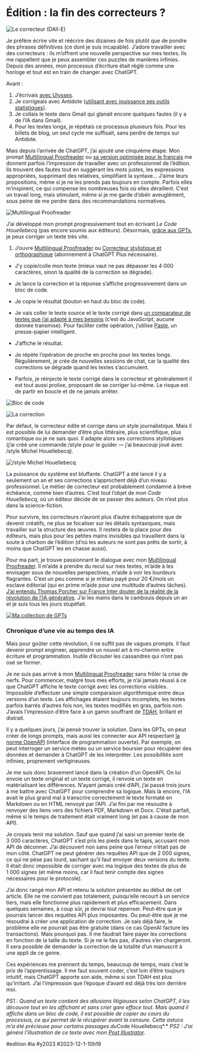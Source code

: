 # Édition : la fin des correcteurs ?

![Le correcteur (DAll-E)](_i/proofcover.webp)

Je préfère écrire vite et réécrire des dizaines de fois plutôt que de pondre des phrases définitives (ce dont je suis incapable). J’adore travailler avec des correcteurs : ils m’offrent une nouvelle perspective sur mes textes. Ils me rappellent que je peux assembler ces puzzles de manières infinies. Depuis des années, mon processus d’écriture était réglé comme une horloge et tout est en train de changer avec ChatGPT.

Avant :

1. J’écrivais [avec Ulysses](../../../../2015/4/revolutionner-lecriture-ou-comment-ecrire-avec-ulysses.md).
2. Je corrigeais avec Antidote ([utilisant avec jouissance ses outils statistiques](../../../../2016/3/tu-ecris-comme-qui.md)).
3. Je collais le texte dans Gmail qui glanait encore quelques fautes (il y a de l’IA dans Gmail).
4. Pour les textes longs, je répétais ce processus plusieurs fois. Pour les billets de blog, un seul cycle me suffisait, sans perdre de temps sur Antidote.

Mais depuis l’arrivée de ChatGPT, j’ai ajouté une cinquième étape. Mon prompt [Multilingual Proofreader](https://chat.openai.com/g/g-mvRchQNzO-multilingual-proofreader-target-your-audience) ou [sa version optimisée pour le français](https://chat.openai.com/g/g-Va8wZpG1s-correcteur-stylistique-et-orthographique) me donnent parfois l’impression de travailler avec un professionnel de l’édition. Ils trouvent des fautes tout en suggérant les mots justes, les expressions appropriées, supprimant des relatives, simplifiant la syntaxe… J’aime leurs propositions, même si je ne les prends pas toujours en compte. Parfois elles m’inspirent, ce qui compense les nombreuses fois où elles déraillent. C’est un travail long, mais stimulant, même si je me garde d’obéir aveuglément, sous peine de me perdre dans des recommandations normatives.

![Multilingual Proofreader](_i/proof01.png)

J’ai développé mon prompt progressivement tout en écrivant *Le Code Houellebecq* (pas encore soumis aux éditeurs). Désormais, [grâce aux GPTs](https://gpt.tcrouzet.com/), je peux corriger un texte très vite.

1. J’ouvre [Multilingual Proofreader](https://chat.openai.com/g/g-mvRchQNzO-multilingual-proofreader-target-your-audience) ou [Correcteur stylistique et orthographique](https://chat.openai.com/g/g-Va8wZpG1s-correcteur-stylistique-et-orthographique) (abonnement à ChatGPT Plus nécessaire).

- J’y copie/colle mon texte (mieux vaut ne pas dépasser les 4 000 caractères, sinon la qualité de la correction se dégrade).

- Je lance la correction et la réponse s’affiche progressivement dans un bloc de code.

- Je copie le résultat (bouton en haut du bloc de code).

- Je vais coller le texte source et le texte corrigé dans [un comparateur de textes que j’ai adapté à mes besoins](https://diff.tcrouzet.com/) (c’est du JavaScript, aucune donnée transmise). Pour faciliter cette opération, j’utilise [Paste](https://pasteapp.io/), un presse-papier intelligent.

- J’affiche le résultat.

- Je répète l’opération de proche en proche pour les textes longs. Régulièrement, je crée de nouvelles sessions de chat, car la qualité des corrections se dégrade quand les textes s’accumulent.

- Parfois, je réinjecte le texte corrigé dans le correcteur et généralement il est tout aussi prolixe, proposant de se corriger lui-même. Le risque est de partir en boucle et de ne jamais arrêter.

![Bloc de code](_i/proof02.png)

![La correction](_i/proof04.png)

Par défaut, le correcteur édite et corrige dans un style journalistique. Mais il est possible de lui demander d’être plus littéraire, plus scientifique, plus romantique ou je ne sais quoi. Il adapte alors ses corrections stylistiques (j’ai créé une commande /style pour le guider — j’ai beaucoup joué avec /style Michel Houellebecq).

![/style Michel Houellebecq](_i/proof05.png)

La puissance du système est bluffante. ChatGPT a été lancé il y a seulement un an et ses corrections s’approchent déjà d’un niveau professionnel. Le métier de correcteur est probablement condamné à brève échéance, comme bien d’autres. C’est tout l’objet de mon *Code Houellebecq*, où un éditeur décide de se passer des auteurs. On n’est plus dans la science-fiction.

Pour survivre, les correcteurs n’auront plus d’autre échappatoire que de devenir créatifs, ne plus se focaliser sur les détails syntaxiques, mais travailler sur la structure des œuvres. Il restera de la place pour des éditeurs, mais plus pour les petites mains invisibles qui travaillent dans la soute à charbon de l’édition (d’où les auteurs ne sont pas prêts de sortir, à moins que ChatGPT les en chasse aussi).

Pour ma part, je trouve passionnant le dialogue avec mon [Multilingual Proofreader](https://chat.openai.com/g/g-mvRchQNzO-multilingual-proofreader-target-your-audience). Il m’aide à prendre du recul sur mes textes, m’aide à les envisager sous de nouvelles perspectives, m’aide à voir les lourdeurs flagrantes. C’est un peu comme si je m’étais payé pour 20 €/mois un esclave éditorial (qui en prime m’aide pour une multitude d’autres tâches). [J’ai entendu Thomas Porcher sur France Inter douter de la réalité de la révolution de l’IA générative](https://www.radiofrance.fr/franceinter/podcasts/le-debat-economique/le-debat-eco-du-vendredi-01-decembre-2023-1895306). J’ai les mains dans le cambouis depuis un an et je suis tous les jours stupéfait.

[![Ma collection de GPTs](_i/proof06.png)](https://gpt.tcrouzet.com/)

### Chronique d’une vie au temps des IA

Mais pour goûter cette révolution, il ne suffit pas de vagues prompts. Il faut devenir prompt engineer, apprendre un nouvel art à mi-chemin entre écriture et programmation. Inutile d’écouter les cassandres qui n’ont pas osé se former.

Je ne suis pas arrivé à mon [Multilingual Proofreader](https://chat.openai.com/g/g-mvRchQNzO-multilingual-proofreader-target-your-audience) sans frôler la crise de nerfs. Pour commencer, malgré tous mes efforts, je n’ai jamais réussi à ce que ChatGPT affiche le texte corrigé avec les corrections visibles. Impossible d’effectuer une simple comparaison algorithmique entre deux versions d’un texte. Les affichages étaient toujours incomplets, les textes parfois barrés d’autres fois non, les textes modifiés en gras, parfois non. J’avais l’impression d’être face à un gamin souffrant de [TDAH](https://www.inserm.fr/c-est-quoi/minute-dattention-cest-quoi-le-tdah), brillant et distrait.

Il y a quelques jours, j’ai pensé trouver la solution. Dans les GPTs, on peut créer de longs prompts, mais aussi les connecter aux API respectant [la norme OpenAPI](https://www.openapis.org/) (interface de programmation ouverte). Par exemple, on peut interroger un service météo ou un service boursier pour récupérer des données et demander à ChatGPT de les interpréter. Les possibilités sont infinies, proprement vertigineuses.

Je me suis donc bravement lancé dans la création d’un OpenAPI. On lui envoie un texte original et un texte corrigé, il renvoie un texte en matérialisant les différences. N’ayant jamais créé d’API, j’ai passé trois jours à me battre avec ChatGPT pour comprendre sa logique. Mais là encore, l’IA avait le plus grand mal à transcrire correctement le texte formaté en Markdown ou en HTML renvoyé par l’API. J’ai fini par me résoudre à renvoyer des liens vers des fichiers PDF, Markdown et Docx. C’était parfait, même si le temps de traitement était vraiment long (et pas à cause de mon API).

Je croyais tenir ma solution. Sauf que quand j’ai saisi un premier texte de 3 000 caractères, ChatGPT s’est pris les pieds dans le tapis, accusant mon API de déconner. J’ai découvert non sans peine que l’erreur n’était pas de mon côté. ChatGPT ne peut générer des requêtes API que de 2 000 signes, ce qui ne pèse pas lourd, sachant qu’il faut envoyer deux versions du texte. Il était donc impossible de corriger avec ma logique des textes de plus de 1 000 signes (et même moins, car il faut tenir compte des signes nécessaires pour le protocole).

J’ai donc rangé mon API et retenu la solution présentée au début de cet article. Elle ne me convient pas totalement, puisqu’elle recourt à un service tiers, mais elle fonctionne plus rapidement et plus efficacement. Dans quelques semaines, à coup sûr, je devrai tout repenser. Peut-être que je pourrais lancer des requêtes API plus imposantes. Ou peut-être que je me résoudrai à créer une application de correction. Je sais déjà faire, le problème elle ne pourrait pas être gratuite (dans ce cas OpenAI facture les transactions). Mais pourquoi pas. Il me faudrait faire payer les corrections en fonction de la taille du texte. Si je ne le fais pas, d’autres s’en chargeront. Il sera possible de demander la correction de la totalité d’un manuscrit à une appli de ce genre.

Ces expériences me prennent du temps, beaucoup de temps, mais c’est le prix de l’apprentissage. Il me faut souvent coder, c’est loin d’être toujours intuitif, mais ChatGPT apporte son aide, même si son TDAH est plus qu’irritant. J’ai l’impression que l’époque d’avant est déjà très loin derrière moi.

*PS1 : Quand un texte contient des allusions litigieuses selon ChatGPT, il les découvre tout en les affichant et sans crier gare efface tout. Mais quand il affiche dans un bloc de code, il est possible de copier au cours du processus, ce qui permet de le récupérer avant la censure. Cette astuce m’a été précieuse pour certains passages du*Code Houellebecq*.*
*PS2 : J’ai généré l’illustration de ce texte avec mon [Post Illustrator](https://chat.openai.com/g/g-klBz7W0Gn-post-illustrator-maximize-ctr).*



#edition #ia #y2023 #2023-12-1-10h19

